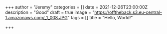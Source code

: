 +++
author = "Jeremy"
categories = []
date = 2021-12-26T23:00:00Z
description = "Good"
draft = true
image = "https://offtheback.s3.eu-central-1.amazonaws.com/_1_008.JPG"
tags = []
title = "Hello, World!"

+++
